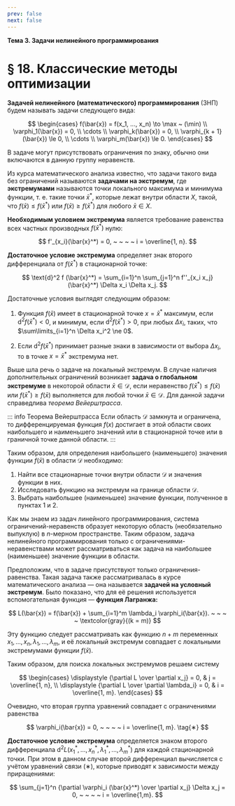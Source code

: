 ```yaml
---
prev: false
next: false
---
```


**Тема 3. Задачи нелинейного программирования**

# § 18. Классические методы оптимизации

**Задачей нелинейного (математического) программирования** (ЗНП) будем называть задачи следующего вида:

$$
\begin{cases}
f(\bar{x}) = f(x_1, ..., x_n) \to \max ~ (\min) \\
\varphi_1(\bar{x}) = 0, \\
\cdots \\
\varphi_k(\bar{x}) = 0, \\
\varphi_{k + 1}(\bar{x}) \le 0, \\
\cdots \\
\varphi_m(\bar{x}) \le 0.
\end{cases}
$$

В задаче могут присутствовать ограничения по знаку, обычно они включаются в данную группу неравенств.

Из курса математического анализа известно, что задачи такого вида без ограничений называются **задачами на экстремум**, где **экстремумами** называются точки локального максимума и минимума функции, т. е. такие точки $\bar{x}^*$, которые лежат внутри области $X$, такой, что $f(\bar{x}) \le f(\bar{x}^*)$ или $f(\bar{x}) \ge f(\bar{x}^*)$ для любого $\bar{x} \in X$.

**Необходимым условием экстремума** является требование равенства всех частных производных $f(\bar{x}^*)$ нулю:

$$
f'_{x_i}(\bar{x}^*) = 0, ~ ~ ~ ~ i = \overline{1, n}.
$$

**Достаточное условие экстремума** определяет знак второго дифференциала от $f(\bar{x}^*)$ в стационарной точке:

$$
\text{d}^2 f (\bar{x}^*) = \sum_{i=1}^n \sum_{j=1}^n f''_{x_i x_j} (\bar{x}^*) \Delta x_i \Delta x_j.
$$

Достаточные условия выглядят следующим образом:

1. Функция $f(\bar{x})$ имеет в стационарной точке $x = \bar{x}^*$ максимум, если $\text{d}^2 f(\bar{x}^*) < 0$, и минимум, если $\text{d}^2 f(\bar{x}^*) > 0$, при любых $\Delta x_i$, таких, что $\sum\limits_{i=1}^n \Delta x_i^2 \ne 0$.

2. Если $\text{d}^2 f(\bar{x}^*)$ принимает разные знаки в зависимости от выбора $\Delta x_i$, то в точке $x = \bar{x}^*$ экстремума нет.

Выше шла речь о задаче на локальный экстремум. В случае наличия дополнительных ограничений возникает **задача о глобальном экстремуме** в некоторой области $\bar{x} \in \mathcal{D}$, если неравенство $f(\bar{x}^*) \le f(\bar{x})$ или $f(\bar{x}^*) \ge f(\bar{x})$ выполняется для любой точки $\bar{x} \in \mathcal{D}$. Для данной задачи справедлива *теорема Вейерштрасса*.

::: info Теорема Вейерштрасса
Если область $\mathcal{D}$ замкнута и ограничена, то дифференцируемая функция $f(x)$ достигает в этой области своих наибольшего и наименьшего значений или в стационарной точке или в граничной точке данной области.
:::

Таким образом, для определения наибольшего (наименьшего) значения функции $f(\bar{x})$ в области $\mathcal{D}$ необходимо:

1. Найти все стационарные точки внутри области $\mathcal{D}$ и значения функции в них.
2. Исследовать функцию на экстремум на границе области $\mathcal{D}$.
3. Выбрать наибольшее (наименьшее) значение функции, полученное в пунктах 1 и 2.

Как мы знаем из задач линейного программирования, система ограничений-неравенств образует некоторую область (необязательно выпуклую) в $n$-мерном пространстве. Таким образом, задача нелинейного программирования только с ограничениями-неравенствами может рассматриваться как задача на наибольшее (наименьшее) значение функции в области.

Предположим, что в задаче присутствуют только ограничения-равенства. Такая задача также рассматривалась в курсе математического анализа — она называется **задачей на условный экстремум**. Было показано, что для её решения используется вспомогательная функция — **функция Лагранжа:**

$$
L(\bar{x}) = f(\bar{x}) + \sum_{i=1}^m \lambda_i \varphi_i(\bar{x}). ~ ~ ~ ~ \textcolor{gray}{(k = m)}
$$

Эту функцию следует рассматривать как функцию $n + m$ переменных $x_1, ..., x_n, \lambda_1, ..., \lambda_m$, и её локальный экстремум совпадает с локальными экстремумами функции $f(\bar{x})$.

Таким образом, для поиска локальных экстремумов решаем систему

$$
\begin{cases}
\displaystyle {\partial L \over \partial x_j} = 0, & j = \overline{1, n}, \\
\displaystyle {\partial L \over \partial \lambda_i} = 0, & i = \overline{1, m}.
\end{cases}
$$

Очевидно, что вторая группа уравнений совпадает с ограничениями равенства

$$
\varphi_i(\bar{x}) = 0, ~ ~ ~ ~ i = \overline{1, m}.
\tag{∗}
$$

**Достаточное условие экстремума** определяется знаком второго дифференциала $\text{d}^2 L (x_1^*, ..., x_n^*, \lambda_1^*, ..., \lambda_m^*)$ для каждой стационарной точки. При этом в данном случае второй дифференциал вычисляется с учётом уравнений связи $(∗)$, которые приводят к зависимости между приращениями:

$$
\sum_{j=1}^n {\partial \varphi_i (\bar{x}^*) \over \partial x_j} \Delta x_j = 0, ~ ~ ~ ~ i = \overline{1,m}.
$$